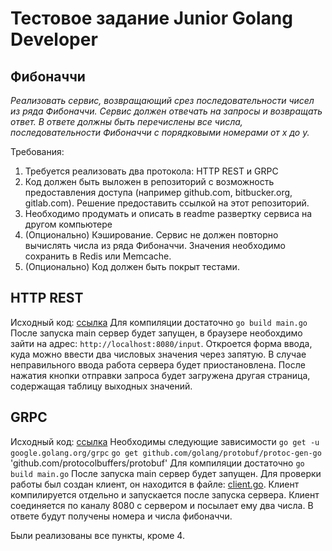 # Тестовое задание Junior Golang Developer
## Фибоначчи
*Реализовать сервис, возвращающий срез последовательности чисел из ряда Фибоначчи.
Сервис должен отвечать на запросы и возвращать ответ. В ответе должны быть перечислены все числа, последовательности Фибоначчи с порядковыми номерами от x до y.*

Требования:

1. Требуется реализовать два протокола: HTTP REST и GRPC
2. Код должен быть выложен в репозиторий с возможность предоставления доступа (например github.com, bitbucker.org, gitlab.com). Решение предоставить ссылкой на этот репозиторий.
3. Необходимо продумать и описать в readme развертку сервиса на другом компьютере
4. (Опционально) Кэширование. Сервис не должен повторно вычислять числа из ряда Фибоначчи. Значения необходимо сохранить в Redis или Memcache.
5. (Опционально) Код должен быть покрыт тестами. 

## HTTP REST
Исходный код: [ссылка](https://github.com/mamkad/fbs_tasks/tree/main/rest_http)
Для компиляции достаточно `go build main.go`
После запуска main сервер будет запущен, в браузере необохдимо зайти на адрес: `http://localhost:8080/input`. Откроется форма ввода, куда можно ввести два числовых значения через запятую. В случае неправильного ввода работа сервера будет приостановлена. После нажатия кнопки отправки запроса будет загружена другая страница, содержащая таблицу выходных значений.

## GRPC
Исходный код: [ссылка](https://github.com/mamkad/fbs_tasks/tree/main/gRPC)
Необходимы следующие зависимости 
    `go get -u google.golang.org/grpc`
    `go get github.com/golang/protobuf/protoc-gen-go`
    'github.com/protocolbuffers/protobuf'
Для компиляции достаточно `go build main.go`
После запуска main сервер будет запущен. Для проверки работы был создан клиент, он находится в файле: [client.go](https://github.com/mamkad/fbs_tasks/blob/main/gRPC/client.go). Клиент компилируется отдельно и запускается после запуска сервера. Клиент соединяется по каналу 8080 с сервером и посылает ему два числа. В ответе будут получены номера и числа фибоначчи.

Были реализованы все пункты, кроме 4.
